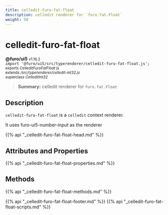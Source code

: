 ```yaml
---
title: celledit-furo-fat-float
description: celledit renderer for `furo.fat.Float`
weight: 50
---
```


# celledit-furo-fat-float
**@furo/ui5** <small>v1.16.2</small>
<br>`import '@furo/ui5/src/typerenderer/celledit-furo-fat-float.js';`<small>
<br>exports *CelleditFuroFatFloat* js
<br>extends */src/typerenderer/celledit-int32.js*
<br>superclass *CelleditInt32*</small>

> **Summary:** celledit renderer for `furo.fat.Float`

## Description

`celledit-furo-fat-float` is a `celledit` context renderer.

It uses furo-ui5-number-input as the renderer

{{% api "_celledit-furo-fat-float-head.md" %}}

## Attributes and Properties
{{% api "_celledit-furo-fat-float-properties.md" %}}




## Methods
{{% api "_celledit-furo-fat-float-methods.md" %}}






{{% api "_celledit-furo-fat-float-footer.md" %}}
{{% api "_celledit-furo-fat-float-scripts.md" %}}
